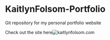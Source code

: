 # KaitlynFolsom-Portfolio

Git repository for my personal portfolio website

Check out the site here![kaitlynfolsom.com](https://kaitlynfolsom.com)
